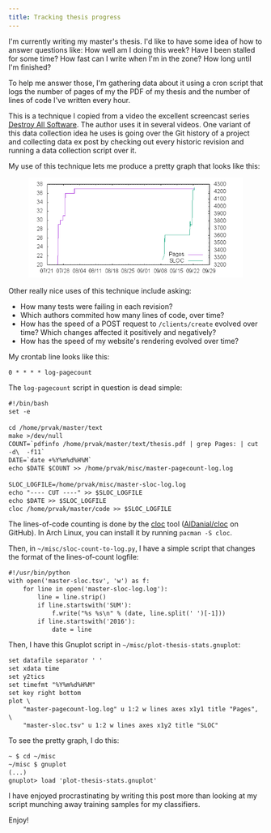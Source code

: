 ```yaml
---
title: Tracking thesis progress
---
```


I'm currently writing my master's thesis. I'd like to have some idea of how to
answer questions like: How well am I doing this week? Have I been stalled for
some time? How fast can I write when I'm in the zone? How long until I'm
finished?

To help me answer those, I'm gathering data about it using a cron script that
logs the number of pages of my the PDF of my thesis and the number of lines of
code I've written every hour.

This is a technique I copied from a video the excellent screencast series
[Destroy All Software](https://www.destroyallsoftware.com/screencasts).
The author uses it in several videos. One variant of this data collection idea
he uses is going over the Git history of a project and collecting data
ex post by checking out every historic revision and running a data collection
script over it.

My use of this technique lets me produce a pretty graph that looks like this:
<figure>
<img src="/static/2016-09-22-thesis-tracking-graph.png">
</figure>

Other really nice uses of this technique include asking:

* How many tests were failing in each revision?
* Which authors commited how many lines of code, over time?
* How has the speed of a POST request to `/clients/create` evolved over time?
  Which changes affected it positively and negatively?
* How has the speed of my website's rendering evolved over time?

My crontab line looks like this:
```
0 * * * * log-pagecount
```

The `log-pagecount` script in question is dead simple:
```
#!/bin/bash
set -e

cd /home/prvak/master/text
make >/dev/null
COUNT=`pdfinfo /home/prvak/master/text/thesis.pdf | grep Pages: | cut -d\  -f11`
DATE=`date +%Y%m%d%H%M`
echo $DATE $COUNT >> /home/prvak/misc/master-pagecount-log.log

SLOC_LOGFILE=/home/prvak/misc/master-sloc-log.log
echo "---- CUT ----" >> $SLOC_LOGFILE
echo $DATE >> $SLOC_LOGFILE
cloc /home/prvak/master/code >> $SLOC_LOGFILE
```
The lines-of-code counting is done by the
[cloc](https://github.com/AlDanial/cloc) tool
([AlDanial/cloc](https://github.com/AlDanial/cloc) on GitHub). In Arch Linux,
you can install it by running `pacman -S cloc`.

Then, in `~/misc/sloc-count-to-log.py`, I have a simple script that changes the
format of the lines-of-count logfile:
```
#!/usr/bin/python
with open('master-sloc.tsv', 'w') as f:
    for line in open('master-sloc-log.log'):
        line = line.strip()
        if line.startswith('SUM'):
            f.write("%s %s\n" % (date, line.split(' ')[-1]))
        if line.startswith('2016'):
            date = line
```

Then, I have this Gnuplot script in `~/misc/plot-thesis-stats.gnuplot`:
```
set datafile separator ' '
set xdata time
set y2tics
set timefmt "%Y%m%d%H%M"
set key right bottom
plot \
	"master-pagecount-log.log" u 1:2 w lines axes x1y1 title "Pages", \
	"master-sloc.tsv" u 1:2 w lines axes x1y2 title "SLOC"
```

To see the pretty graph, I do this:
```
~ $ cd ~/misc
~/misc $ gnuplot
(...)
gnuplot> load 'plot-thesis-stats.gnuplot'
```

I have enjoyed procrastinating by writing this post more than looking at
my script munching away training samples for my classifiers.

Enjoy!
